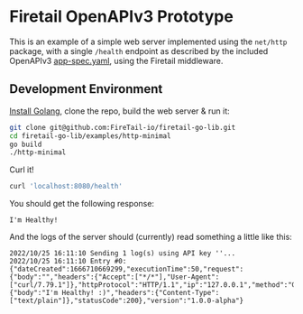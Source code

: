 # Firetail OpenAPIv3 Prototype

This is an example of a simple web server implemented using the `net/http` package, with a single `/health` endpoint as described by the included OpenAPIv3 [app-spec.yaml](./app-spec.yaml), using the Firetail middleware.



## Development Environment

[Install Golang](https://go.dev/doc/install), clone the repo, build the web server & run it:

```bash
git clone git@github.com:FireTail-io/firetail-go-lib.git
cd firetail-go-lib/examples/http-minimal
go build
./http-minimal
```

Curl it!

```bash
curl 'localhost:8080/health'
```

You should get the following response:

```
I'm Healthy!
```

And the logs of the server should (currently) read something a little like this:

```
2022/10/25 16:11:10 Sending 1 log(s) using API key ''...
2022/10/25 16:11:10 Entry #0: {"dateCreated":1666710669299,"executionTime":50,"request":{"body":"","headers":{"Accept":["*/*"],"User-Agent":["curl/7.79.1"]},"httpProtocol":"HTTP/1.1","ip":"127.0.0.1","method":"GET","uri":"http://localhost:8080/health","resource":"/health"},"response":{"body":"I'm Healthy! :)","headers":{"Content-Type":["text/plain"]},"statusCode":200},"version":"1.0.0-alpha"}
```

